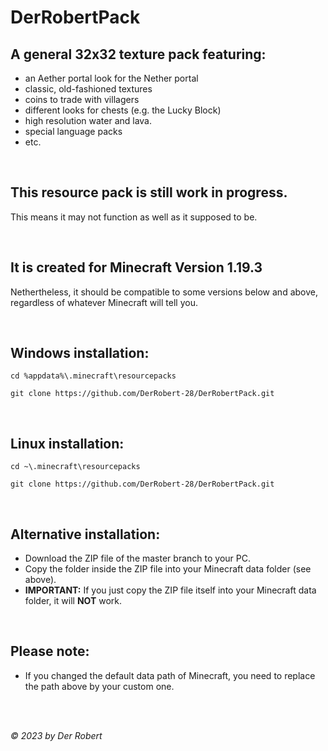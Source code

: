 # DerRobertPack

## A general 32x32 texture pack featuring:

* an Aether portal look for the Nether portal
* classic, old-fashioned textures
* coins to trade with villagers
* different looks for chests (e.g. the Lucky Block)
* high resolution water and lava.
* special language packs
* etc.

<br>

## This resource pack is still work in progress.

This means it may not function as well as it supposed to be.

<br>

## It is created for Minecraft Version 1.19.3

Nethertheless, it should be compatible to some versions below and above,<br>
regardless of whatever Minecraft will tell you.

<br>

## Windows installation:

```
cd %appdata%\.minecraft\resourcepacks

git clone https://github.com/DerRobert-28/DerRobertPack.git
```

<br>

## Linux installation:

```
cd ~\.minecraft\resourcepacks

git clone https://github.com/DerRobert-28/DerRobertPack.git
```

<br>

## Alternative installation:

* Download the ZIP file of the master branch to your PC.
* Copy the folder inside the ZIP file into your Minecraft data folder (see above).
* **IMPORTANT:** If you just copy the ZIP file itself into your Minecraft data folder, it will **NOT** work.

<br>

## Please note:

* If you changed the default data path of Minecraft, you need to replace the path above by your custom one.

<br>
<br>

*&copy; 2023 by Der Robert*
